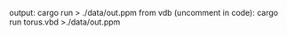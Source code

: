 output: cargo run > ./data/out.ppm
from vdb (uncomment in code): cargo run torus.vbd >./data/out.ppm 
